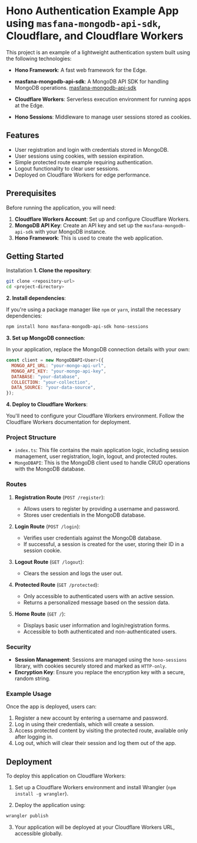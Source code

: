 
# Hono Authentication Example App using `masfana-mongodb-api-sdk`, Cloudflare, and Cloudflare Workers

This project is an example of a lightweight authentication system built using the following technologies:

-   **Hono Framework**: A fast web framework for the Edge.
-   **masfana-mongodb-api-sdk**: A MongoDB API SDK for handling MongoDB operations.
[masfana-mongodb-api-sdk](https://www.npmjs.com/package/masfana-mongodb-api-sdk?activeTab=readme)

-   **Cloudflare Workers**: Serverless execution environment for running apps at the Edge.
-   **Hono Sessions**: Middleware to manage user sessions stored as cookies.

## Features

-   User registration and login with credentials stored in MongoDB.
-   User sessions using cookies, with session expiration.
-   Simple protected route example requiring authentication.
-   Logout functionality to clear user sessions.
-   Deployed on Cloudflare Workers for edge performance.

## Prerequisites

Before running the application, you will need:

1.  **Cloudflare Workers Account**: Set up and configure Cloudflare Workers.
2.  **MongoDB API Key**: Create an API key and set up the `masfana-mongodb-api-sdk` with your MongoDB instance.
3.  **Hono Framework**: This is used to create the web application.

## Getting Started
Installation
**1. Clone the repository**:
```bash
git clone <repository-url>
cd <project-directory>
```
**2. Install dependencies**:

If you're using a package manager like `npm` or `yarn`, install the necessary dependencies:
```bash
npm install hono masfana-mongodb-api-sdk hono-sessions
```
**3. Set up MongoDB connection**:

In your application, replace the MongoDB connection details with your own:
```javascript
const client = new MongoDBAPI<User>({
  MONGO_API_URL: "your-mongo-api-url",
  MONGO_API_KEY: "your-mongo-api-key",
  DATABASE: "your-database",
  COLLECTION: "your-collection",
  DATA_SOURCE: "your-data-source",
});
```
**4. Deploy to Cloudflare Workers**:

You'll need to configure your Cloudflare Workers environment. Follow the Cloudflare Workers documentation for deployment.

### Project Structure

-   `index.ts`: This file contains the main application logic, including session management, user registration, login, logout, and protected routes.
-   `MongoDBAPI`: This is the MongoDB client used to handle CRUD operations with the MongoDB database.

### Routes

1.  **Registration Route** (`POST /register`):
    
    -   Allows users to register by providing a username and password.
    -   Stores user credentials in the MongoDB database.
2.  **Login Route** (`POST /login`):
    
    -   Verifies user credentials against the MongoDB database.
    -   If successful, a session is created for the user, storing their ID in a session cookie.
3.  **Logout Route** (`GET /logout`):
    
    -   Clears the session and logs the user out.
4.  **Protected Route** (`GET /protected`):
    
    -   Only accessible to authenticated users with an active session.
    -   Returns a personalized message based on the session data.
5.  **Home Route** (`GET /`):
    
    -   Displays basic user information and login/registration forms.
    -   Accessible to both authenticated and non-authenticated users.

### Security

-   **Session Management**: Sessions are managed using the `hono-sessions` library, with cookies securely stored and marked as `HTTP-only`.
-   **Encryption Key**: Ensure you replace the encryption key with a secure, random string.

### Example Usage

Once the app is deployed, users can:

1.  Register a new account by entering a username and password.
2.  Log in using their credentials, which will create a session.
3.  Access protected content by visiting the protected route, available only after logging in.
4.  Log out, which will clear their session and log them out of the app.

## Deployment

To deploy this application on Cloudflare Workers:

1.  Set up a Cloudflare Workers environment and install Wrangler (`npm install -g wrangler`).
    
2.  Deploy the application using:
```bash
wrangler publish
```
3.  Your application will be deployed at your Cloudflare Workers URL, accessible globally.